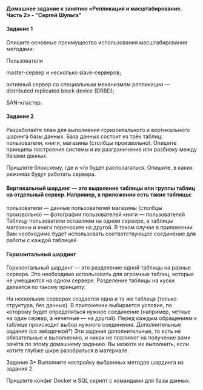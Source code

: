 #### Домашнее задание к занятию «Репликация и масштабирование. Часть 2» - "Сергей Шульга"

#### Задание 1
Опишите основные преимущества использования масштабирования методами:

Пользователи

master-сервер и несколько slave-серверов;

активный сервер со специальным механизмом репликации — distributed replicated block device (DRBD);

SAN-кластер.


#### Задание 2
Разработайте план для выполнения горизонтального и вертикального шаринга базы данных. База данных состоит из трёх таблиц:
пользователи,
книги,
магазины (столбцы произвольно).
Опишите принципы построения системы и их разграничение или разбивку между базами данных.

Пришлите блоксхему, где и что будет располагаться. Опишите, в каких режимах будут работать сервера.

#### Вертикальный шардинг — это выделение таблицы или группы таблиц на отдельный сервер. Например, в приложении есть такие таблицы:
пользователи — данные пользователей
магазины (столбцы произвольно) — фотографии пользователей
книги — пользователей
Таблицу пользователи оставляем на одном сервере, а таблицы магазины и книги переносите на другой. В таком случае в приложении Вам необходимо будет использовать соответствующее соединение для работы с каждой таблицей

#### Горизонтальный шардинг
Горизонтальный шардинг — это разделение одной таблицы на разные сервера. Это необходимо использовать для огромных таблиц, которые не умещаются на одном сервере. Разделение таблицы на куски делается по такому принципу:

На нескольких серверах создается одна и та же таблица (только структура, без данных).
В приложении выбирается условие, по которому будет определяться нужное соединение (например, четные на один сервер, а нечетные — на другой).
Перед каждым обращением к таблице происходит выбор нужного соединения.
Дополнительные задания (со звёздочкой*)
Эти задания дополнительные, то есть не обязательные к выполнению, и никак не повлияют на получение вами зачёта по этому домашнему заданию. Вы можете их выполнить, если хотите глубже шире разобраться в материале.

Задание 3*
Выполните настройку выбранных методов шардинга из задания 2.

Пришлите конфиг Docker и SQL скрипт с командами для базы данных.
